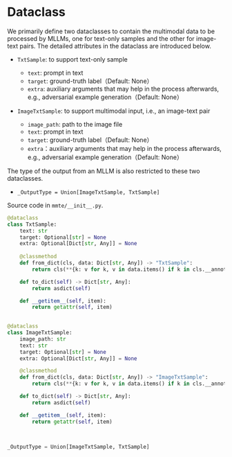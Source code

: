 
# Dataclass

We primarily define two dataclasses to contain the multimodal data to be processed by MLLMs, one for text-only samples and the other for image-text pairs. The detailed attributes in the dataclass are introduced below. 

- `TxtSample`: to support text-only sample
    - `text`: prompt in text
    - `target`: ground-truth label（Default: None）
    - `extra`: auxiliary arguments that may help in the process afterwards, e.g., adversarial example generation（Default: None）


- `ImageTxtSample`: to support multimodal input, i.e., an image-text pair
    - `image_path`: path to the image file
    - `text`: prompt in text
    - `target`: ground-truth label（Default: None）
    - `extra`：auxiliary arguments that may help in the process afterwards, e.g., adversarial example generation（Default: None）

The type of the output from an MLLM is also restricted to these two dataclasses.

- `_OutputType = Union[ImageTxtSample, TxtSample]`


Source code in `mmte/__init__.py`.
```python
@dataclass
class TxtSample:
    text: str
    target: Optional[str] = None
    extra: Optional[Dict[str, Any]] = None
    
    @classmethod
    def from_dict(cls, data: Dict[str, Any]) -> "TxtSample":
        return cls(**{k: v for k, v in data.items() if k in cls.__annotations__})

    def to_dict(self) -> Dict[str, Any]:
        return asdict(self)

    def __getitem__(self, item):
        return getattr(self, item)
    

@dataclass
class ImageTxtSample:
    image_path: str
    text: str
    target: Optional[str] = None
    extra: Optional[Dict[str, Any]] = None

    @classmethod
    def from_dict(cls, data: Dict[str, Any]) -> "ImageTxtSample":
        return cls(**{k: v for k, v in data.items() if k in cls.__annotations__})

    def to_dict(self) -> Dict[str, Any]:
        return asdict(self)

    def __getitem__(self, item):
        return getattr(self, item)
    

    
_OutputType = Union[ImageTxtSample, TxtSample]
```


